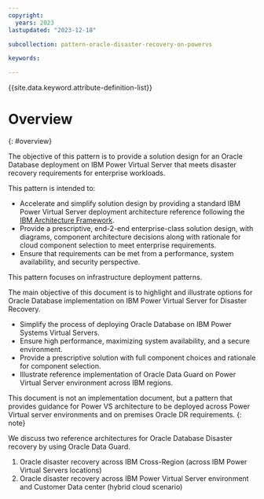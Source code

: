 ```yaml
---
copyright:
  years: 2023
lastupdated: "2023-12-18"

subcollection: pattern-oracle-disaster-recovery-on-powervs

keywords:

---
```


{{site.data.keyword.attribute-definition-list}}

# Overview
{: #overview}

The objective of this pattern is to provide a solution design for an Oracle Database deployment on IBM Power Virtual Server that meets disaster recovery requirements for enterprise workloads.

This pattern is intended to:

- Accelerate and simplify solution design by providing a standard IBM Power Virtual Server deployment architecture reference following the [IBM Architecture Framework](/docs/architecture-framework?topic=architecture-framework-intro).
- Provide a prescriptive, end-2-end enterprise-class solution design, with diagrams, component architecture decisions along with rationale for cloud component selection to meet enterprise requirements.
- Ensure that requirements can be met from a performance, system availability, and security perspective.

This pattern focuses on infrastructure deployment patterns.

The main objective of this document is to highlight and illustrate options for Oracle Database implementation on IBM Power Virtual Server for Disaster Recovery.

- Simplify the process of deploying Oracle Database on IBM Power Systems Virtual Servers.
- Ensure high performance, maximizing system availability, and a secure environment.
- Provide a prescriptive solution with full component choices and rationale for component selection.
- Illustrate reference implementation of Oracle Data Guard on Power Virtual Server environment across IBM regions.

This document is not an implementation document, but a pattern that provides guidance for Power VS architecture to be deployed across Power Virtual server environments and on premises Oracle DR requirements.
{: note}

We discuss two reference architectures for Oracle Database Disaster recovery by using Oracle Data Guard.

1. Oracle disaster recovery across IBM Cross-Region (across IBM Power Virtual Servers locations)
2. Oracle disaster recovery across IBM Power Virtual Server environment and Customer Data center (hybrid cloud scenario)
